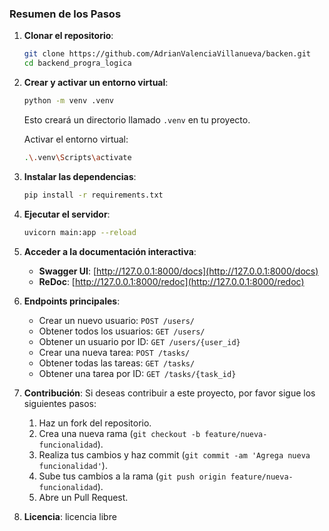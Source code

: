 ### Resumen de los Pasos

1. **Clonar el repositorio**: 
    ```bash
    git clone https://github.com/AdrianValenciaVillanueva/backen.git
    cd backend_progra_logica
    ```

2. **Crear y activar un entorno virtual**: 
    ```bash
    python -m venv .venv
    ```
    Esto creará un directorio llamado `.venv` en tu proyecto.

    Activar el entorno virtual:
    ```bash
    .\.venv\Scripts\activate
    ```

3. **Instalar las dependencias**:
    ```bash
    pip install -r requirements.txt
    ```

4. **Ejecutar el servidor**: 
    ```bash
    uvicorn main:app --reload
    ```

5. **Acceder a la documentación interactiva**:
    - **Swagger UI**: [http://127.0.0.1:8000/docs](http://127.0.0.1:8000/docs)
    - **ReDoc**: [http://127.0.0.1:8000/redoc](http://127.0.0.1:8000/redoc)

6. **Endpoints principales**: 
    - Crear un nuevo usuario: `POST /users/`
    - Obtener todos los usuarios: `GET /users/`
    - Obtener un usuario por ID: `GET /users/{user_id}`
    - Crear una nueva tarea: `POST /tasks/`
    - Obtener todas las tareas: `GET /tasks/`
    - Obtener una tarea por ID: `GET /tasks/{task_id}`

7. **Contribución**:
    Si deseas contribuir a este proyecto, por favor sigue los siguientes pasos:

    1. Haz un fork del repositorio.
    2. Crea una nueva rama (`git checkout -b feature/nueva-funcionalidad`).
    3. Realiza tus cambios y haz commit (`git commit -am 'Agrega nueva funcionalidad'`).
    4. Sube tus cambios a la rama (`git push origin feature/nueva-funcionalidad`).
    5. Abre un Pull Request.

8. **Licencia**:
    licencia libre
